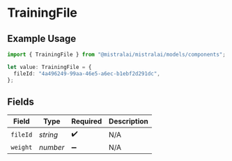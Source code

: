 # TrainingFile

## Example Usage

```typescript
import { TrainingFile } from "@mistralai/mistralai/models/components";

let value: TrainingFile = {
  fileId: "4a496249-99aa-46e5-a6ec-b1ebf2d291dc",
};
```

## Fields

| Field              | Type               | Required           | Description        |
| ------------------ | ------------------ | ------------------ | ------------------ |
| `fileId`           | *string*           | :heavy_check_mark: | N/A                |
| `weight`           | *number*           | :heavy_minus_sign: | N/A                |